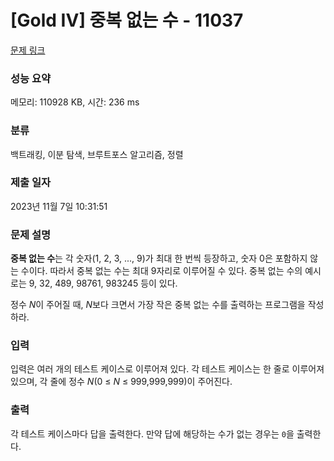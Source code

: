 # [Gold IV] 중복 없는 수 - 11037 

[문제 링크](https://www.acmicpc.net/problem/11037) 

### 성능 요약

메모리: 110928 KB, 시간: 236 ms

### 분류

백트래킹, 이분 탐색, 브루트포스 알고리즘, 정렬

### 제출 일자

2023년 11월 7일 10:31:51

### 문제 설명

<p><strong>중복 없는 수</strong>는 각 숫자(1, 2, 3, ..., 9)가 최대 한 번씩 등장하고, 숫자 0은 포함하지 않는 수이다. 따라서 중복 없는 수는 최대 9자리로 이루어질 수 있다. 중복 없는 수의 예시로는 9, 32, 489, 98761, 983245 등이 있다.</p>

<p>정수 <em>N</em>이 주어질 때, <em>N</em>보다 크면서 가장 작은 중복 없는 수를 출력하는 프로그램을 작성하라.</p>

### 입력 

 <p>입력은 여러 개의 테스트 케이스로 이루어져 있다. 각 테스트 케이스는 한 줄로 이루어져 있으며, 각 줄에 정수 <em>N</em>(0 ≤ <em>N</em> ≤ 999,999,999)이 주어진다.</p>

### 출력 

 <p>각 테스트 케이스마다 답을 출력한다. 만약 답에 해당하는 수가 없는 경우는 <code>0</code>을 출력한다.</p>


